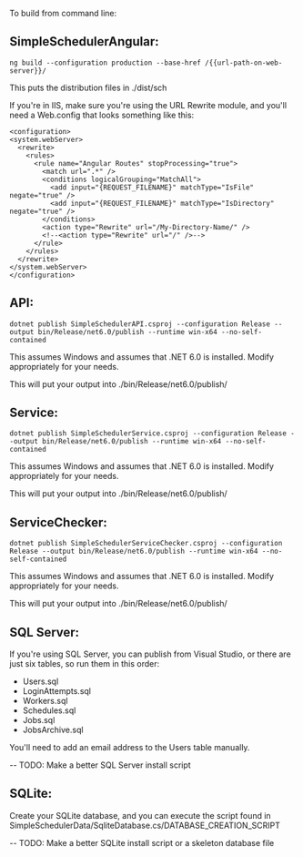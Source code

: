 To build from command line:

## SimpleSchedulerAngular:
`ng build --configuration production --base-href /{{url-path-on-web-server}}/`

This puts the distribution files in ./dist/sch

If you're in IIS, make sure you're using the URL Rewrite module, and you'll need a Web.config that looks something like this:

```
<configuration>
<system.webServer>
  <rewrite>
    <rules>
      <rule name="Angular Routes" stopProcessing="true">
        <match url=".*" />
        <conditions logicalGrouping="MatchAll">
          <add input="{REQUEST_FILENAME}" matchType="IsFile" negate="true" />
          <add input="{REQUEST_FILENAME}" matchType="IsDirectory" negate="true" />
        </conditions>
        <action type="Rewrite" url="/My-Directory-Name/" />
        <!--<action type="Rewrite" url="/" />-->
      </rule>
    </rules>
  </rewrite>
</system.webServer>
</configuration>
```

## API:

`dotnet publish SimpleSchedulerAPI.csproj --configuration Release --output bin/Release/net6.0/publish --runtime win-x64 --no-self-contained`

This assumes Windows and assumes that .NET 6.0 is installed. Modify appropriately for your needs.

This will put your output into ./bin/Release/net6.0/publish/

## Service:

`dotnet publish SimpleSchedulerService.csproj --configuration Release --output bin/Release/net6.0/publish --runtime win-x64 --no-self-contained`

This assumes Windows and assumes that .NET 6.0 is installed. Modify appropriately for your needs.

This will put your output into ./bin/Release/net6.0/publish/

## ServiceChecker:

`dotnet publish SimpleSchedulerServiceChecker.csproj --configuration Release --output bin/Release/net6.0/publish --runtime win-x64 --no-self-contained`

This assumes Windows and assumes that .NET 6.0 is installed. Modify appropriately for your needs.

This will put your output into ./bin/Release/net6.0/publish/

## SQL Server:

If you're using SQL Server, you can publish from Visual Studio, or there are just six tables, so run them in this order:

* Users.sql
* LoginAttempts.sql
* Workers.sql
* Schedules.sql
* Jobs.sql
* JobsArchive.sql

You'll need to add an email address to the Users table manually.

-- TODO: Make a better SQL Server install script

## SQLite:

Create your SQLite database, and you can execute the script found in SimpleSchedulerData/SqliteDatabase.cs/DATABASE_CREATION_SCRIPT

-- TODO: Make a better SQLite install script or a skeleton database file
